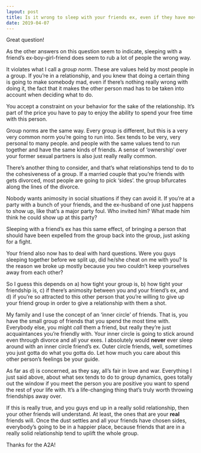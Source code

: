 ```yaml
---
layout: post
title: Is it wrong to sleep with your friends ex, even if they have moved on to a new relationship?
date: 2019-04-07
---
```


<p>Great question!</p><p>As the other answers on this question seem to indicate, sleeping with a friend’s ex-boy-girl-friend does seem to rub a lot of people the wrong way.</p><p>It violates what I call a <i>group norm</i>. These are values held by most people in a group. If you’re in a relationship, and you knew that doing a certain thing is going to make somebody mad, even if there’s nothing really wrong with doing it, the fact that it makes the other person mad has to be taken into account when deciding what to do.</p><p>You accept a constraint on your behavior for the sake of the relationship. It’s part of the price you have to pay to enjoy the ability to spend your free time with this person.</p><p>Group norms are the same way. Every group is different, but this is a very very common norm you’re going to run into. Sex tends to be very, very personal to many people. and people with the same values tend to run together and have the same kinds of friends. A sense of ‘ownership’ over your former sexual partners is also just really really common.</p><p>There’s another thing to consider, and that’s what relationships tend to do to the cohesiveness of a group. If a married couple that you’re friends with gets divorced, most people are going to pick ‘sides’. the group bifurcates along the lines of the divorce.</p><p>Nobody wants animosity in social situations if they can avoid it. If you’re at a party with a bunch of your friends, and the ex-husband of one just happens to show up, like that’s a major party foul. Who invited him? What made him think he could show up at this party?</p><p>Sleeping with a friend’s ex has this same effect, of bringing a person that should have been expelled from the group back into the group, just asking for a fight.</p><p>Your friend also now has to deal with hard questions. Were you guys sleeping together before we split up, did he/she cheat on me with you? Is the reason we broke up mostly because you two couldn’t keep yourselves away from each other?</p><p>So I guess this depends on a) how tight your group is, b) how tight your friendship is, c) if there’s animosity between you and your friend’s ex, and d) if you’re so attracted to this other person that you’re willing to give up your friend group in order to give a relationship with them a shot.</p><p>My family and I use the concept of an ‘inner circle’ of friends. That is, you have the small group of friends that you spend the most time with. Everybody else, you might <i>call</i> them a friend, but really they’re just acquaintances you’re friendly with. Your inner circle is going to stick around even through divorce and all your exes. I absolutely would <b>never</b> ever sleep around with an inner circle friend’s ex. Outer circle friends, well, sometimes you just gotta do what you gotta do. Let how much you care about this other person’s feelings be your guide.</p><p>As far as d) is concerned, as they say, all’s fair in love and war. Everything I just said above, about what sex tends to do to group dynamics, goes totally out the window if you meet the person you are positive you want to spend the rest of your life with. It’s a life-changing thing that’s truly worth throwing friendships away over.</p><p>If this is really true, and you guys end up in a really solid relationship, then your other friends will understand. At least, the ones that are your <b>real</b> friends will. Once the dust settles and all your friends have chosen sides, everybody’s going to be in a happier place, because friends that are in a really solid relationship tend to uplift the whole group.</p><p>Thanks for the A2A!</p>
